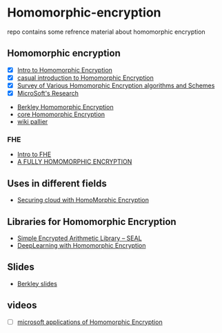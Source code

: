 # Homomorphic-encryption
repo contains some refrence material about homomorphic encryption

## Homomorphic encryption
- [x] [Intro to Homomorphic Encryption](https://www.wired.com/2014/11/hacker-lexicon-homomorphic-encryption/)
- [x] [casual introduction to Homomorphic Encryption](https://blog.cryptographyengineering.com/2012/01/02/very-casual-introduction-to-fully/)
- [x] [Survey of Various Homomorphic Encryption algorithms and Schemes](https://blog.cryptographyengineering.com/2012/01/02/very-casual-introduction-to-fully/)
- [x] [MicroSoft's Research](https://www.microsoft.com/en-us/research/project/homomorphic-encryption/)
- [Berkley Homomorphic Encryption](https://simons.berkeley.edu/talks/wichs-brakerski-2015-07-06)
- [core Homomorphic Encryption](http://www.pnas.org/content/112/28/8515.full) 
- [wiki pallier](https://en.wikipedia.org/wiki/Paillier_cryptosystem)


### FHE
- [Intro to FHE](https://www.networkworld.com/article/3196121/security/how-to-make-fully-homomorphic-encryption-practical-and-usable.html)
- [A FULLY HOMOMORPHIC ENCRYPTION ](https://crypto.stanford.edu/craig/craig-thesis.pdf)

## Uses in different fields
- [Securing cloud with HomoMorphic Encryption](https://arxiv.org/pdf/1409.0829.pdf)

## Libraries for Homomorphic Encryption
- [Simple Encrypted Arithmetic Library – SEAL](https://www.microsoft.com/en-us/research/project/simple-encrypted-arithmetic-library-seal-2/)
- [DeepLearning with Homomorphic Encryption](https://github.com/OpenMined/PySyft)

## Slides
- [Berkley slides](https://simons.berkeley.edu/sites/default/files/docs/3464/simons15sigs.pptx)

## videos

- [ ] [microsoft applications of Homomorphic Encryption](https://www.google.co.in/url?sa=t&rct=j&q=&esrc=s&source=web&cd=2&cad=rja&uact=8&ved=0ahUKEwi1wdz3-sTWAhUM7yYKHZsvAdoQtwIIMjAB&url=https%3A%2F%2Fwww.microsoft.com%2Fen-us%2Fresearch%2Fvideo%2Fguide-to-applications-of-homomorphic-encryption%2F&usg=AFQjCNEHD-J-gX9AgPP5tvJjXsqwL9UTAA)



